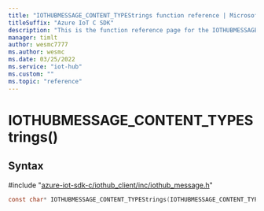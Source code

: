 ```yaml
---                             
title: "IOTHUBMESSAGE_CONTENT_TYPEStrings function reference | Microsoft Docs" 
titleSuffix: "Azure IoT C SDK"            
description: "This is the function reference page for the IOTHUBMESSAGE_CONTENT_TYPEStrings() function in the Azure IoT C SDK. This SDK is used with Azure IoT Hub and Azure IoT Hub Device Provisioning Service"            
manager: timlt                 
author: wesmc7777              
ms.author: wesmc               
ms.date: 03/25/2022                    
ms.service: "iot-hub"             
ms.custom: ""                
ms.topic: "reference"        
---                            
```


# IOTHUBMESSAGE_CONTENT_TYPEStrings()

## Syntax

\#include "[azure-iot-sdk-c/iothub_client/inc/iothub_message.h](../iothub-message-h.md)"  
```C
const char* IOTHUBMESSAGE_CONTENT_TYPEStrings(IOTHUBMESSAGE_CONTENT_TYPE  value);
```

